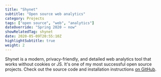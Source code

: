 ```yaml
---
title: "Shynet"
subtitle: "Open source web analytics"
category: Projects
tags: ["open source", "web", "analytics"]
dateOverride: "Spring 2020 – now"
showRelatedTag: shynet
date: 2020-05-09T20:55:10Z
highlightSubtitle: true
weight: 2
---
```


Shynet is a modern, privacy-friendly, and detailed web analytics tool that works without cookies or JS. It's one of my most successful open source projects. Check out the source code and installation instructions [on GitHub](https://github.com/milesmcc/shynet).